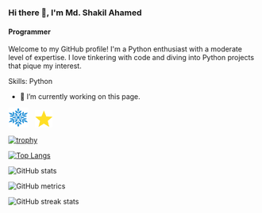 ### Hi there 👋, I'm Md. Shakil Ahamed
#### Programmer

Welcome to my GitHub profile! I'm a Python enthusiast with a moderate level of expertise. I love tinkering with code and diving into Python projects that pique my interest. 

Skills: Python

- 🔭 I’m currently working on this page. 


<a href='https://archiveprogram.github.com/'><img src='https://raw.githubusercontent.com/acervenky/animated-github-badges/master/assets/acbadge.gif' width='40' height='40'></a> <a href='https://stars.github.com/'><img src='https://raw.githubusercontent.com/acervenky/animated-github-badges/master/assets/starbadge.gif' width='35' height='35'></a> 

[![trophy](https://github-profile-trophy.vercel.app/?username=shakilahamedO1)](https://github.com/ryo-ma/github-profile-trophy)

[![Top Langs](https://github-readme-stats.vercel.app/api/top-langs/?username=shakilahamedO1)](https://github.com/anuraghazra/github-readme-stats)

![GitHub stats](https://github-readme-stats.vercel.app/api?username=shakilahamedO1&show_icons=true)  

![GitHub metrics](https://metrics.lecoq.io/shakilahamedO1)  

![GitHub streak stats](https://streak-stats.demolab.com/?user=shakilahamedO1)  

